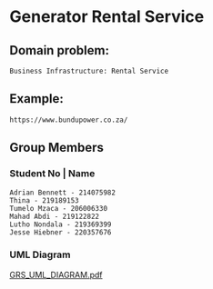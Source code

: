 # Generator Rental Service

## Domain problem: 
    Business Infrastructure: Rental Service

## Example: 
    https://www.bundupower.co.za/

## Group Members
### Student No	|  Name
    Adrian Bennett - 214075982
    Thina - 219189153
    Tumelo Mzaca - 206006330
    Mahad Abdi - 219122822
    Lutho Nondala - 219369399
    Jesse Hiebner - 220357676

### UML Diagram

[GRS_UML_DIAGRAM.pdf](https://github.com/Jesse-Merold-Hiebner/ADPAssignment1/files/11161015/GRS_UML_DIAGRAM.pdf)

